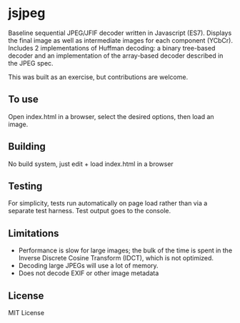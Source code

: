 # jsjpeg
Baseline sequential JPEG/JFIF decoder written in Javascript (ES7). Displays the final image 
as well as intermediate images for each component (YCbCr). Includes 2 implementations 
of Huffman decoding: a binary tree-based decoder and an implementation of the array-based 
decoder described in the JPEG spec.

This was built as an exercise, but contributions are welcome.

## To use
Open index.html in a browser, select the desired options, then load an image.

## Building
No build system, just edit + load index.html in a browser

## Testing
For simplicity, tests run automatically on page load rather than via a separate test harness. 
Test output goes to the console.

## Limitations
* Performance is slow for large images; the bulk of the time is spent in the
Inverse Discrete Cosine Transform (IDCT), which is not optimized.
* Decoding large JPEGs will use a lot of memory.
* Does not decode EXIF or other image metadata

## License
MIT License
